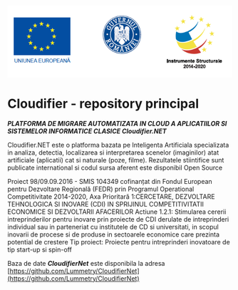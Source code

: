 ![Fonduri](/logos_eu.png)

# Cloudifier - repository principal


***PLATFORMA DE MIGRARE AUTOMATIZATA IN CLOUD A APLICATIILOR SI SISTEMELOR INFORMATICE CLASICE Cloudifier.NET***

Cloudifier.NET este o platforma bazata pe Inteligenta Artificiala specializata in analiza, detectia, localizarea si interpretarea scenelor (imaginilor) atat artificiale (aplicatii) cat si naturale (poze, filme). Rezultatele stiintifice sunt publicate international si codul sursa aferent este disponibil Open Source


Proiect 98/09.09.2016 - SMIS 104349 cofinanțat din Fondul European pentru Dezvoltare Regională (FEDR) prin Programul Operational Competitivitate 2014-2020, Axa Prioritară 1:CERCETARE, DEZVOLTARE TEHNOLOGICA SI INOVARE (CDI) IN SPRIJINUL COMPETITIVITATII ECONOMICE SI DEZVOLTARII AFACERILOR
Actiune 1.2.1: Stimularea cererii intreprinderilor pentru inovare prin proiecte de CDI derulate de intreprinderi individual sau in parteneriat cu institutele de CD si universitati, in scopul inovarii de procese si de produse in sectoarele economice care prezinta potential de crestere
Tip proiect: Proiecte pentru intreprinderi inovatoare de tip start-up si spin-off



Baza de date ***CloudifierNet*** este disponibila la adresa [https://github.com/Lummetry/CloudifierNet](https://github.com/Lummetry/CloudifierNet)
